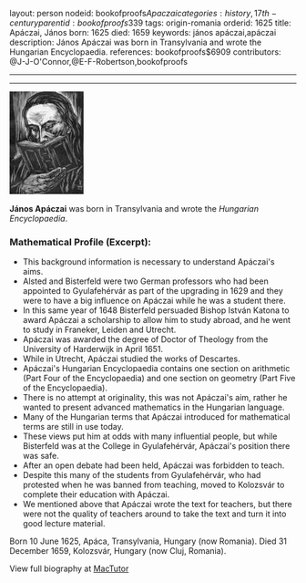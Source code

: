layout: person
nodeid: bookofproofs$Apaczai
categories: history,17th-century
parentid: bookofproofs$339
tags: origin-romania
orderid: 1625
title: Apáczai, János
born: 1625
died: 1659
keywords: jános apáczai,apáczai
description: János Apáczai was born in Transylvania and wrote the Hungarian Encyclopaedia.
references: bookofproofs$6909
contributors: @J-J-O'Connor,@E-F-Robertson,bookofproofs

---



---

![Apaczai.jpg](https://github.com/bookofproofs/bookofproofs.github.io/blob/main/_sources/_assets/images/portraits/Apaczai.jpg?raw=true)

**János Apáczai** was born in Transylvania and wrote the _Hungarian Encyclopaedia_.

### Mathematical Profile (Excerpt):
* This background information is necessary to understand Apáczai's aims.
* Alsted and Bisterfeld were two German professors who had been appointed to Gyulafehérvár as part of the upgrading in 1629 and they were to have a big influence on Apáczai while he was a student there.
* In this same year of 1648 Bisterfeld persuaded Bishop István Katona to award Apáczai a scholarship to allow him to study abroad, and he went to study in Franeker, Leiden and Utrecht.
* Apáczai was awarded the degree of Doctor of Theology from the University of Harderwijk in April 1651.
* While in Utrecht, Apáczai studied the works of Descartes.
* Apáczai's Hungarian Encyclopaedia contains one section on arithmetic (Part Four of the Encyclopaedia) and one section on geometry (Part Five of the Encyclopaedia).
* There is no attempt at originality, this was not Apáczai's aim, rather he wanted to present advanced mathematics in the Hungarian language.
* Many of the Hungarian terms that Apáczai introduced for mathematical terms are still in use today.
* These views put him at odds with many influential people, but while Bisterfeld was at the College in Gyulafehérvár, Apáczai's position there was safe.
* After an open debate had been held, Apáczai was forbidden to teach.
* Despite this many of the students from Gyulafehérvár, who had protested when he was banned from teaching, moved to Kolozsvár to complete their education with Apáczai.
* We mentioned above that Apáczai wrote the text for teachers, but there were not the quality of teachers around to take the text and turn it into good lecture material.

Born 10 June 1625, Apáca, Transylvania, Hungary (now Romania). Died 31 December 1659, Kolozsvár, Hungary (now Cluj, Romania).

View full biography at [MacTutor](https://mathshistory.st-andrews.ac.uk/Biographies/Apaczai/)
